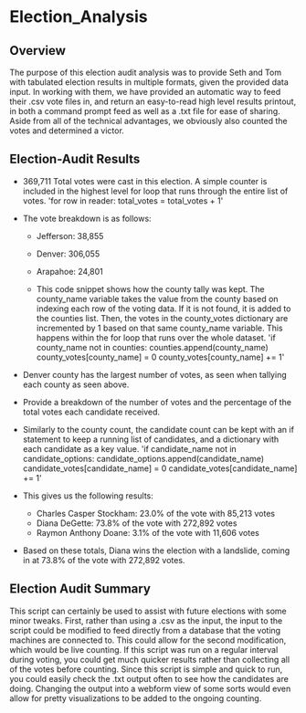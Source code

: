 # Election_Analysis

## Overview
The purpose of this election audit analysis was to provide Seth and Tom with tabulated election results in multiple formats, given the provided data input. In working with them, we have provided an automatic way to feed their .csv vote files in, and return an easy-to-read high level results printout, in both a command prompt feed as well as a .txt file for ease of sharing. Aside from all of the technical advantages, we obviously also counted the votes and determined a victor.

## Election-Audit Results
* 369,711 Total votes were cast in this election. A simple counter is included in the highest level for loop that runs through the entire list of votes.
    'for row in reader:
        total_votes = total_votes + 1'

* The vote breakdown is as follows:
    * Jefferson: 38,855
    * Denver: 306,055
    * Arapahoe: 24,801

    * This code snippet shows how the county tally was kept. The county_name variable takes the value from the county based on indexing each row of the voting data. If it is not found, it is added to the counties list. Then, the votes in the county_votes dictionary are incremented by 1 based on that same county_name variable. This happens within the for loop that runs over the whole dataset.
        'if county_name not in counties:
            counties.append(county_name)
            county_votes[county_name] = 0
        county_votes[county_name] += 1'

* Denver county has the largest number of votes, as seen when tallying each county as seen above.

* Provide a breakdown of the number of votes and the percentage of the total votes each candidate received.
* Similarly to the county count, the candidate count can be kept with an if statement to keep a running list of candidates, and a dictionary with each candidate as a key value.
        'if candidate_name not in candidate_options:
            candidate_options.append(candidate_name)
            candidate_votes[candidate_name] = 0
        candidate_votes[candidate_name] += 1'
* This gives us the following results:
    * Charles Casper Stockham: 23.0% of the vote with 85,213 votes
    * Diana DeGette: 73.8% of the vote with 272,892 votes
    * Raymon Anthony Doane: 3.1% of the vote with 11,606 votes

* Based on these totals, Diana wins the election with a landslide, coming in at 73.8% of the vote with 272,892 votes.

## Election Audit Summary
This script can certainly be used to assist with future elections with some minor tweaks. First, rather than using a .csv as the input, the input to the script could be modified to feed directly from a database that the voting machines are connected to. This could allow for the second modification, which would be live counting. If this script was run on a regular interval during voting, you could get much quicker results rather than collecting all of the votes before counting. Since this script is simple and quick to run, you could easily check the .txt output often to see how the candidates are doing. Changing the output into a webform view of some sorts would even allow for pretty visualizations to be added to the ongoing counting.
